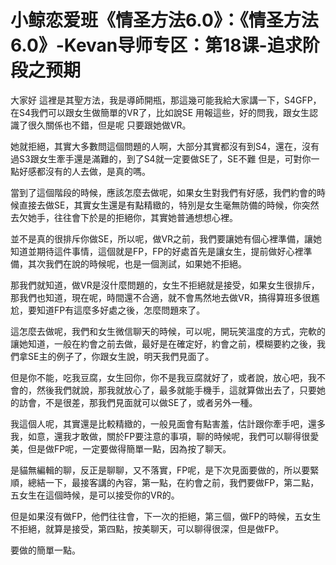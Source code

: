 # 小鲸恋爱班《情圣方法6.0》：《情圣方法6.0》-Kevan导师专区：第18课-追求阶段之预期

大家好 這裡是其聖方法，我是導師開瓶，那這幾可能我給大家講一下，S4GFP，在S4我們可以跟女生做簡單的VR了，比如說SE 用報這些，好的問我，跟女生認識了很久關係也不錯，但是呢 只要跟她做VR。

她就拒絕，其實大多數問這個問題的人啊，大部分其實都沒有到S4，還在，沒有過S3跟女生牽手還是滿難的，到了S4就一定要做SE了，SE不難 但是，可對你一點好感都沒有的人去做，是真的嗎。

當到了這個階段的時候，應該怎麼去做呢，如果女生對我們有好感，我們約會的時候直接去做SE，其實女生還是有點精緻的，特別是女生毫無防備的時候，你突然去欠她手，往往會下於是的拒絕你，其實她普通想想心裡。

並不是真的很排斥你做SE，所以呢，做VR之前，我們要讓她有個心裡準備，讓她知道並期待這件事情，這個就是FP，FP的好處首先是讓女生，提前做好心裡準備，其次我們在說的時候呢，也是一個測試，如果她不拒絕。

那我們就知道，做VR是沒什麼問題的，女生不拒絕就是接受，如果女生很排斥，那我們也知道，現在呢，時間還不合適，就不會馬然地去做VR，搞得算班多很尷尬，要知道FP有這麼多好處之後，怎麼問題來了。

這怎麼去做呢，我們和女生微信聊天的時候，可以呢，開玩笑溫度的方式，完軟的讓她知道，一般在約會之前去做，最好是在確定好，約會之前，模糊要約之後，我們拿SE主的例子了，你跟女生說，明天我們見面了。

但是你不能，吃我豆腐，女生回你，你不是我豆腐就好了，或者說，放心吧，我不會的，然後我們就說，那我就放心了，最多就能手機手，這就算做出去了，只要她的訪會，不是很差，那我們見面就可以做SE了，或者另外一種。

我這個人呢，其實還是比較精緻的，一般見面會有點害羞，估計跟你牽手吧，還多我，如意，還我才敢做，關於FP要注意的事項，聊的時候呢，我們可以聊得很愛美，但是做FP呢，一定要做得簡單一點，因為按了聊天。

是貓無編輯的聊，反正是聊聊，又不落實，FP呢，是下次見面要做的，所以要緊順，總結一下，最接客講的內容，第一點，在約會之前，我們要做FP，第二點，五女生在這個時候，是可以接受你的VR的。

但是如果沒有做FP，他們往往會，下一次的拒絕，第三個，做FP的時候，五女生不拒絕，就算是接受，第四點，按美聊天，可以聊得很深，但是做FP。

要做的簡單一點。